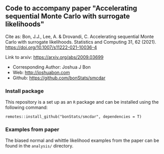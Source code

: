 ## Code to accompany paper "Accelerating sequential Monte Carlo with surrogate likelihoods"

Cite as:  Bon, J.J., Lee, A. & Drovandi, C. Accelerating sequential Monte Carlo with surrogate likelihoods. Statistics and Computing 31, 62 (2021). https://doi.org/10.1007/s11222-021-10036-4

Link to arxiv: https://arxiv.org/abs/2009.03699

 - Corresponding Author: Joshua J Bon
 - Web: http://joshuabon.com
 - Github: https://github.com/bonStats/smcdar

### Install package

This repository is a set up as an `R` package and can be installed using the following command:

`remotes::install_github("bonStats/smcdar", dependencies = T)`

### Examples from paper

The biased normal and whittle likelihood examples from the paper can be found in the `analysis/` directory.

